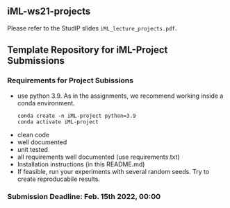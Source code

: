 ## iML-ws21-projects

Please refer to the StudIP slides `iML_lecture_projects.pdf`.

## Template Repository for iML-Project Submissions

### Requirements for Project Subissions
* use python 3.9. As in the assignments, we recommend working inside a conda environment.
  ```
  conda create -n iML-project python=3.9
  conda activate iML-project
  ```
* clean code
* well documented
* unit tested
* all requirements well documented (use requirements.txt)
* Installation instructions (in this README.md)
* If feasible, run your experiments with several random seeds. Try to create reproducabile results.

### Submission Deadline: Feb. 15th 2022, 00:00


